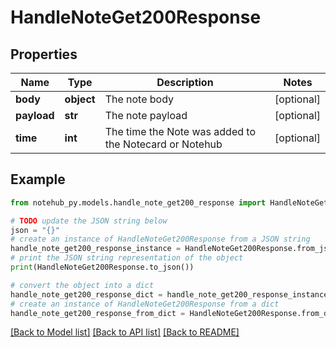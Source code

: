 # HandleNoteGet200Response


## Properties

Name | Type | Description | Notes
------------ | ------------- | ------------- | -------------
**body** | **object** | The note body | [optional] 
**payload** | **str** | The note payload | [optional] 
**time** | **int** | The time the Note was added to the Notecard or Notehub | [optional] 

## Example

```python
from notehub_py.models.handle_note_get200_response import HandleNoteGet200Response

# TODO update the JSON string below
json = "{}"
# create an instance of HandleNoteGet200Response from a JSON string
handle_note_get200_response_instance = HandleNoteGet200Response.from_json(json)
# print the JSON string representation of the object
print(HandleNoteGet200Response.to_json())

# convert the object into a dict
handle_note_get200_response_dict = handle_note_get200_response_instance.to_dict()
# create an instance of HandleNoteGet200Response from a dict
handle_note_get200_response_from_dict = HandleNoteGet200Response.from_dict(handle_note_get200_response_dict)
```
[[Back to Model list]](../README.md#documentation-for-models) [[Back to API list]](../README.md#documentation-for-api-endpoints) [[Back to README]](../README.md)


